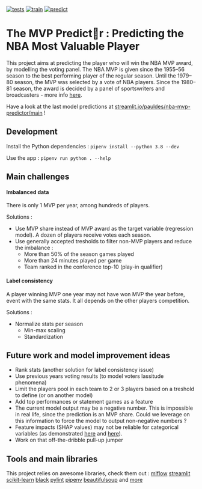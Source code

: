 [![tests](https://github.com/pauldes/nba-mvp-predictor/actions/workflows/tests.yaml/badge.svg)](https://github.com/pauldes/nba-mvp-predictor/actions/workflows/tests.yaml)
[![train](https://github.com/pauldes/nba-mvp-predictor/actions/workflows/train.yaml/badge.svg)](https://github.com/pauldes/nba-mvp-predictor/actions/workflows/train.yaml)
[![predict](https://github.com/pauldes/nba-mvp-predictor/actions/workflows/predict.yaml/badge.svg)](https://github.com/pauldes/nba-mvp-predictor/actions/workflows/predict.yaml)

# **The MVP Predict🏀r** : Predicting the NBA Most Valuable Player

This project aims at predicting the player who will win the NBA MVP award, by modelling the voting panel. The NBA MVP is given since the 1955–56 season to the best performing player of the regular season. Until the 1979–80 season, the MVP was selected by a vote of NBA players. Since the 1980–81 season, the award is decided by a panel of sportswriters and broadcasters - more info [here](https://en.wikipedia.org/wiki/NBA_Most_Valuable_Player_Award).

Have a look at the last model predictions at [streamlit.io/pauldes/nba-mvp-predictor/main](https://share.streamlit.io/pauldes/nba-mvp-predictor/main) !

## Development

Install the Python dependencies :
```pipenv install --python 3.8 --dev```

Use the app :
```pipenv run python . --help```

## Main challenges


#### Imbalanced data 

There is only 1 MVP per year, among hundreds of players.

Solutions :
- Use MVP share instead of MVP award as the target variable (regression model). A dozen of players receive votes each season.
- Use generally accepted tresholds to filter non-MVP players and reduce the imbalance : 
  - More than 50% of the season games played
  - More than 24 minutes played per game
  - Team ranked in the conference top-10 (play-in qualifier)

#### Label consistency

A player winning MVP one year may not have won MVP the year before, event with the same stats. It all depends on the other players competition.

Solutions :
- Normalize stats per season
  - Min-max scaling
  - Standardization

## Future work and model improvement ideas

- Rank stats (another solution for label consistency issue)
- Use previous years voting results (to model voters lassitude phenomena)
- Limit the players pool in each team to 2 or 3 players based on a treshold to define (or on another model)
- Add top performances or statement games as a feature
- The current model output may be a negative number. This is impossible in real life, since the prediction is an MVP share. Could we leverage on this information to force the model to output non-negative numbers ?
- Feature impacts (SHAP values) may not be reliable for categorical variables (as demonstrated [here](https://arxiv.org/pdf/2103.13342.pdf) and [here](https://arxiv.org/pdf/1909.08128.pdf)).
- Work on that off-the-dribble pull-up jumper

## Tools and main libraries

This project relies on awesome libraries, check them out :
[mlflow](https://github.com/mlflow/mlflow)
[streamlit](https://github.com/streamlit/streamlit)
[scikit-learn](https://github.com/scikit-learn/scikit-learn)
[black](https://github.com/psf/black)
[pylint](https://github.com/PyCQA/pylint)
[pipenv](https://github.com/pypa/pipenv)
[beautifulsoup](https://github.com/wention/BeautifulSoup4)
and [more](./Pipfile)
